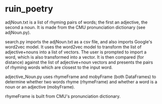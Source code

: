 # ruin_poetry

adjNoun.txt is a list of rhyming pairs of words; the first an adjective, the second a noun. It is made from the CMU pronunciation dictionary (see adjNoun.py).

search.py imports the adjNoun.txt as a csv file, and also imports Google's word2vec model. It uses the word2vec model to transform the list of adjective+nouns into a list of vectors. The user is prompted to import a word, which is also transformed into a vector. It is then compared (for distance) against the list of adjective+noun vectors and presents the pairs of rhyming words which are closest to the input word.

adjective_Noun.py uses rhymeFrame and mobyFrame (both DataFrames) to determine whether two words rhyme (rhymeFrame) and whether a word is a noun or an adjective (mobyFrame).

rhymeFrame is built from CMU's pronunciation dictionary.
